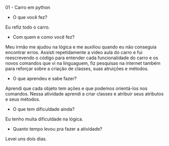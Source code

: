 01 - Carro em python

- O que você fez?

Eu refiz todo o carro.

- Com quem e como você fez?

Meu irmão me ajudou na lógica e me auxiliou quando eu não conseguia encontrar erros. Assisti repetidamente a video aula do carro e fui reescrevendo o código para entender cada funcionalidade do carro e os novos comandos que vi na linguaguem, fiz pesquisas na internet também para reforçar sobre a criação de classes, suas atruições e métodos.

- O que aprendeu e sabe fazer?

Aprendi que cada objeto tem ações e que podemos orientá-los nos comandos. Nessa atividade aprendi a criar classes e atribuir seus atributos e seus métodos. 

- O que tem dificuldade ainda?

Eu tenho muita dificuldade na lógica.

- Quanto tempo levou pra fazer a atividade?

Levei uns dois dias.

